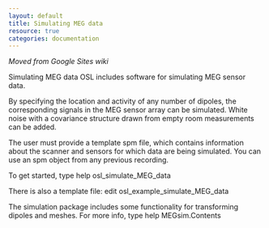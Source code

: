 ```yaml
---
layout: default
title: Simulating MEG data
resource: true
categories: documentation
---
```


_Moved from Google Sites wiki_

Simulating MEG data
OSL includes software for simulating MEG sensor data.

By specifying the location and activity of any number of dipoles, the corresponding signals in the MEG sensor array can be simulated. White noise with a covariance structure drawn from empty room measurements can be added. 

The user must provide a template spm file, which contains information about the scanner and sensors for which data are being simulated. You can use an spm object from any previous recording. 



To get started, type
help osl_simulate_MEG_data

There is also a template file:
edit osl_example_simulate_MEG_data


The simulation package includes some functionality for transforming dipoles and meshes. For more info, type 
help MEGsim.Contents
